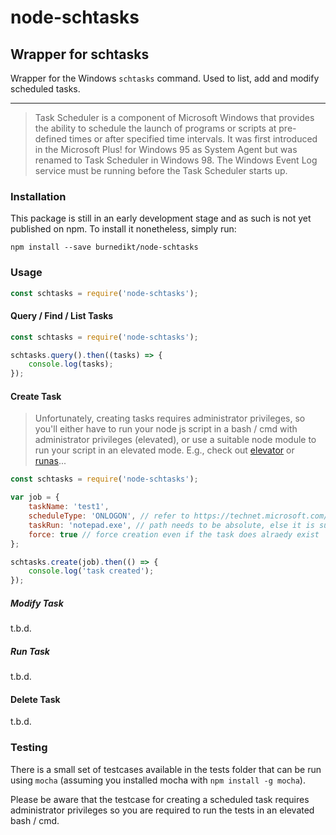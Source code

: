 # node-schtasks

## Wrapper for schtasks

Wrapper for the Windows `schtasks` command. Used to list, add and modify scheduled tasks.

----

>Task Scheduler is a component of Microsoft Windows that provides the ability to schedule the launch of programs or scripts at pre-defined times or after specified time intervals. It was first introduced in the Microsoft Plus! for Windows 95 as System Agent but was renamed to Task Scheduler in Windows 98. The Windows Event Log service must be running before the Task Scheduler starts up.

### Installation

This package is still in an early development stage and as such is not yet published on npm.
To install it nonetheless, simply run:

```
npm install --save burnedikt/node-schtasks
```

### Usage

```js
const schtasks = require('node-schtasks');
```

#### Query / Find / List Tasks

```js
const schtasks = require('node-schtasks');

schtasks.query().then((tasks) => {
    console.log(tasks);
});
```

#### Create Task

> Unfortunately, creating tasks requires administrator privileges, so you'll either have to run your node js script
 in a bash / cmd with administrator privileges (elevated), or use a suitable node module to run your script in an 
 elevated mode. E.g., check out [elevator](https://www.npmjs.com/package/elevator) or [runas](https://www.npmjs.com/package/runas)...

```js
const schtasks = require('node-schtasks');

var job = {
	taskName: 'test1',
	scheduleType: 'ONLOGON', // refer to https://technet.microsoft.com/en-us/library/cc772785(v=ws.10).aspx#BKMK_create for more values
	taskRun: 'notepad.exe', // path needs to be absolute, else it is suspected to be relative to System32
	force: true // force creation even if the task does alraedy exist
};

schtasks.create(job).then(() => {
    console.log('task created');
});
```

##### Modify Task

t.b.d.

##### Run Task

t.b.d.

#### Delete Task

t.b.d.

### Testing

There is a small set of testcases available in the tests
 folder that can be run using `mocha` (assuming you installed mocha with `npm install -g mocha`).
 
Please be aware that the testcase for creating a scheduled task requires administrator privileges so 
 you are required to run the tests in an elevated bash / cmd.
